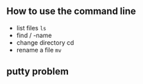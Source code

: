 ## How to use the command line
- list files `ls`
- find / -name
- change directory cd
- rename a file `mv`

## putty problem
